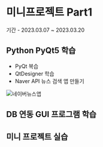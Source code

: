 # 미니프로젝트 Part1
기간 - 2023.03.07 ~ 2023.03.20

## Python PyQt5 학습
- PyQt 복습 
- QtDesigner 학습 
- Naver API 뉴스 검색 앱 만들기

![네이버뉴스앱]()

## DB 연동 GUI 프로그램 학습

## 미니 프로젝트 실습 